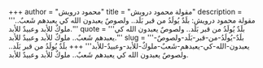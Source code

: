 +++
author = "محمود درويش"
title = "مقولة محمود درويش"
description = '''مقولة محمود درويش: بلَدٌ يُولَدُ من قبر بَلَد.. ولصوصٌ يعبدون الله كي يعبدهم شَعبٌ.. ملوكٌ للأبد وعبيدٌ للأبد.'''
quote = '''بلَدٌ يُولَدُ من قبر بَلَد.. ولصوصٌ يعبدون الله كي يعبدهم شَعبٌ.. ملوكٌ للأبد وعبيدٌ للأبد.'''
slug = '''بلَدٌ-يُولَدُ-من-قبر-بَلَد-ولصوصٌ-يعبدون-الله-كي-يعبدهم-شَعبٌ-ملوكٌ-للأبد-وعبيدٌ-للأبد'''
+++
بلَدٌ يُولَدُ من قبر بَلَد.. ولصوصٌ يعبدون الله كي يعبدهم شَعبٌ.. ملوكٌ للأبد وعبيدٌ للأبد.
